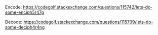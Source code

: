 Encode: https://codegolf.stackexchange.com/questions/115742/lets-do-some-enciph5r47g

Decode: https://codegolf.stackexchange.com/questions/115709/lets-do-some-deciph4r4ng
